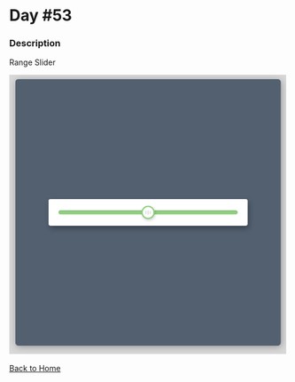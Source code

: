 # Day #53

### Description

Range Slider

<img src='./assets/image-final.png' width=500>

[Back to Home](..)

